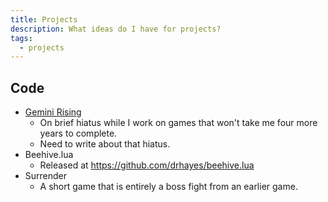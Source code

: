 ```yaml
---
title: Projects
description: What ideas do I have for projects?
tags:
  - projects
---
```


## Code

  * [Gemini Rising][gr]
    - On brief hiatus while I work on games that won't take me four more years to complete.
    - Need to write about that hiatus.
  * Beehive.lua
    - Released at https://github.com/drhayes/beehive.lua
  * Surrender
    - A short game that is entirely a boss fight from an earlier game.


[gr]: /games/gemini-rising
